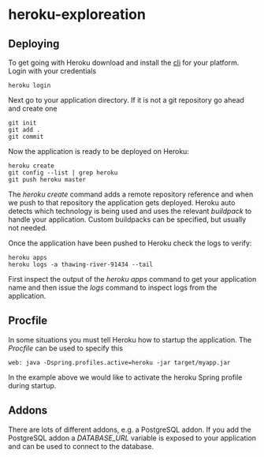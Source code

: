 # heroku-exploreation

## Deploying
To get going with Heroku download and install the [cli](https://devcenter.heroku.com/articles/heroku-cli) for your platform.
Login with your credentials    
    
    heroku login
    
Next go to your application directory. If it is not a git repository go ahead and create one
    
    git init
    git add .
    git commit
    
Now the application is ready to be deployed on Heroku:

    heroku create
    git config --list | grep heroku
    git push heroku master

The _heroku create_ command adds a remote repository reference and when we push to that repository the application gets deployed.
Heroku auto detects which technology is being used and uses the relevant _buildpack_ to handle your application. Custom buildpacks
can be specified, but usually not needed.

Once the application have been pushed to Heroku check the logs to verify:

    heroku apps
    heroku logs -a thawing-river-91434 --tail
    
First inspect the output of the _heroku apps_ command to get your application name and then issue the _logs_ command to inspect logs from the application.

## Procfile
In some situations you must tell Heroku how to startup the application. The _Procfile_ can be used to specify this

    web: java -Dspring.profiles.active=heroku -jar target/myapp.jar
    
In the example above we would like to activate the heroku Spring profile during startup.

## Addons
There are lots of different addons, e.g. a PostgreSQL addon. If you add the PostgreSQL addon a _DATABASE_URL_ variable is exposed to your application and can be used to connect to the database.
